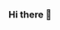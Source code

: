 <script src="https://cdn.jsdelivr.net/npm/typed.js@2.0.12"></script>
### Hi there 👋
<p id="title"></p>
<script>
  let typed = new Typed('.element', {
  strings: ['cryogon', 'Javascipt/TypeScipt Developer','Currently Creating a discord bot','Currently learning discord.js']
});
</script>

<!--
**cryogon/cryogon** is a ✨ _special_ ✨ repository because its `README.md` (this file) appears on your GitHub profile.

Here are some ideas to get you started:

- 🔭 I’m currently working on ...
- 🌱 I’m currently learning ...
- 👯 I’m looking to collaborate on ...
- 🤔 I’m looking for help with ...
- 💬 Ask me about ...
- 📫 How to reach me: ...
- 😄 Pronouns: ...
- ⚡ Fun fact: ...
-->
